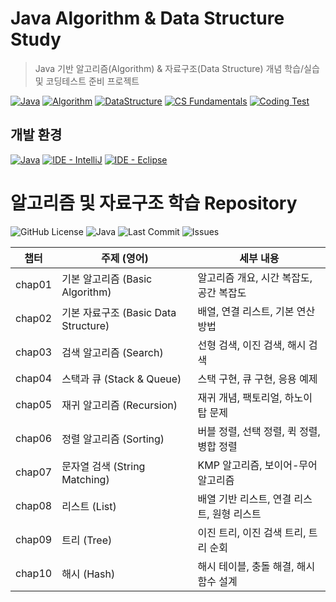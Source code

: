 # Java Algorithm & Data Structure Study
> Java 기반 알고리즘(Algorithm) &amp; 자료구조(Data Structure) 개념 학습/실습 및 코딩테스트 준비 프로젝트

[![Java](https://img.shields.io/badge/Language-Java-blue.svg)](https://www.oracle.com/java/)
[![Algorithm](https://img.shields.io/badge/Study-Algorithm-red)](#)
[![DataStructure](https://img.shields.io/badge/Study-DataStructure-green)](#)
[![CS Fundamentals](https://img.shields.io/badge/CS-Fundamentals-important)](#)
[![Coding Test](https://img.shields.io/badge/Preparation-CodingTest-yellow)](#)


## 개발 환경

[![Java](https://img.shields.io/badge/Java-11%2B-orange?logo=openjdk&logoColor=white)](https://openjdk.org/)
[![IDE - IntelliJ](https://img.shields.io/badge/IDE-IntelliJ%20IDEA-blue?logo=intellijidea)](https://www.jetbrains.com/idea/)
[![IDE - Eclipse](https://img.shields.io/badge/IDE-Eclipse-purple?logo=eclipseide)](https://www.eclipse.org/)


# 알고리즘 및 자료구조 학습 Repository

![GitHub License](https://img.shields.io/badge/License-MIT-blue.svg)
![Java](https://img.shields.io/badge/Language-Java-orange.svg)
![Last Commit](https://img.shields.io/github/last-commit/minhi0449/algo-ds-java?color=green)
![Issues](https://img.shields.io/github/issues/minhi0449/algo-ds-java?color=red)


| 챕터 | 주제 (영어)                  | 세부 내용                                      |
|------|------------------------------|-----------------------------------------------|
| chap01   | 기본 알고리즘 (Basic Algorithm)         | 알고리즘 개요, 시간 복잡도, 공간 복잡도          |
| chap02   | 기본 자료구조 (Basic Data Structure)    | 배열, 연결 리스트, 기본 연산 방법                |
| chap03   | 검색 알고리즘 (Search)                 | 선형 검색, 이진 검색, 해시 검색                 |
| chap04   | 스택과 큐 (Stack & Queue)             | 스택 구현, 큐 구현, 응용 예제                   |
| chap05   | 재귀 알고리즘 (Recursion)              | 재귀 개념, 팩토리얼, 하노이 탑 문제              |
| chap06   | 정렬 알고리즘 (Sorting)               | 버블 정렬, 선택 정렬, 퀵 정렬, 병합 정렬         |
| chap07   | 문자열 검색 (String Matching)         | KMP 알고리즘, 보이어-무어 알고리즘              |
| chap08   | 리스트 (List)                         | 배열 기반 리스트, 연결 리스트, 원형 리스트       |
| chap09   | 트리 (Tree)                           | 이진 트리, 이진 검색 트리, 트리 순회             |
| chap10   | 해시 (Hash)                           | 해시 테이블, 충돌 해결, 해시 함수 설계           |




